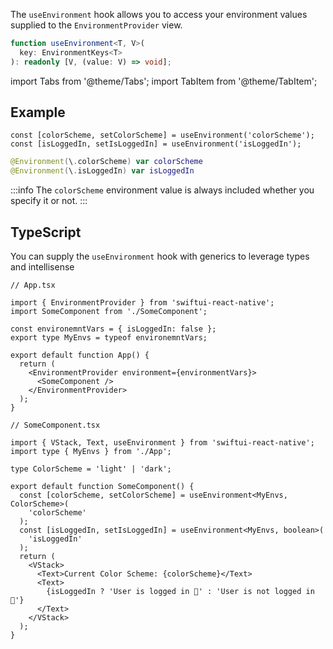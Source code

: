 ---
---

The `useEnvironment` hook allows you to access your environment values supplied to the `EnvironmentProvider` view.

```typescript
function useEnvironment<T, V>(
  key: EnvironmentKeys<T>
): readonly [V, (value: V) => void];
```

import Tabs from '@theme/Tabs';
import TabItem from '@theme/TabItem';

## Example

<Tabs>
<TabItem value="srn" label="swiftui-react-native">

```tsx
const [colorScheme, setColorScheme] = useEnvironment('colorScheme');
const [isLoggedIn, setIsLoggedIn] = useEnvironment('isLoggedIn');
```

</TabItem>
<TabItem value="swiftui" label="SwiftUI">

```swift
@Environment(\.colorScheme) var colorScheme
@Environment(\.isLoggedIn) var isLoggedIn
```

</TabItem>
</Tabs>

:::info
The `colorScheme` environment value is always included whether you specify it or not.
:::

## TypeScript

You can supply the `useEnvironment` hook with generics to leverage types and intellisense

```tsx
// App.tsx

import { EnvironmentProvider } from 'swiftui-react-native';
import SomeComponent from './SomeComponent';

const environemntVars = { isLoggedIn: false };
export type MyEnvs = typeof environemntVars;

export default function App() {
  return (
    <EnvironmentProvider environment={environmentVars}>
      <SomeComponent />
    </EnvironmentProvider>
  );
}
```

```tsx
// SomeComponent.tsx

import { VStack, Text, useEnvironment } from 'swiftui-react-native';
import type { MyEnvs } from './App';

type ColorScheme = 'light' | 'dark';

export default function SomeComponent() {
  const [colorScheme, setColorScheme] = useEnvironment<MyEnvs, ColorScheme>(
    'colorScheme'
  );
  const [isLoggedIn, setIsLoggedIn] = useEnvironment<MyEnvs, boolean>(
    'isLoggedIn'
  );
  return (
    <VStack>
      <Text>Current Color Scheme: {colorScheme}</Text>
      <Text>
        {isLoggedIn ? 'User is logged in 🙂' : 'User is not logged in 🙁'}
      </Text>
    </VStack>
  );
}
```
